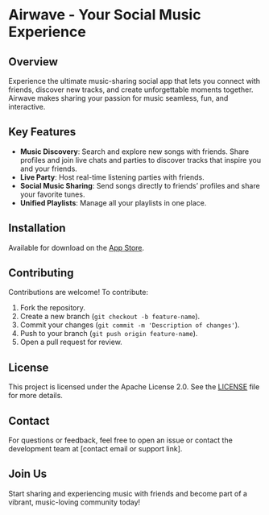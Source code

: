 # Airwave - Your Social Music Experience

## Overview
Experience the ultimate music-sharing social app that lets you connect with friends, discover new tracks, and create unforgettable moments together. Airwave makes sharing your passion for music seamless, fun, and interactive.

## Key Features
- **Music Discovery**: Search and explore new songs with friends. Share profiles and join live chats and parties to discover tracks that inspire you and your friends.
- **Live Party**: Host real-time listening parties with friends.
- **Social Music Sharing**: Send songs directly to friends’ profiles and share your favorite tunes.
- **Unified Playlists**: Manage all your playlists in one place.

## Installation
Available for download on the [App Store](https://apps.apple.com).

## Contributing
Contributions are welcome! To contribute:
1. Fork the repository.
2. Create a new branch (`git checkout -b feature-name`).
3. Commit your changes (`git commit -m 'Description of changes'`).
4. Push to your branch (`git push origin feature-name`).
5. Open a pull request for review.

## License
This project is licensed under the Apache License 2.0. See the [LICENSE](LICENSE) file for more details.

## Contact
For questions or feedback, feel free to open an issue or contact the development team at [contact email or support link].

## Join Us
Start sharing and experiencing music with friends and become part of a vibrant, music-loving community today!

